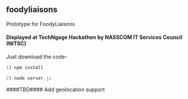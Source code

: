 ## foodyliaisons ##
Prototype for FoodyLiaisons 

#### Displayed at TechNgage Hackathon by NASSCOM IT Services Council (NITSC) ####

Just download the code-

```Javascript
1) npm install

2) node server.js
```

####TBD####
Add geolocation support 
